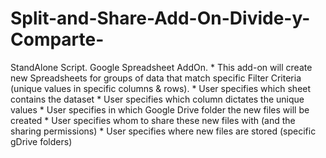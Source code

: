 # Split-and-Share-Add-On-Divide-y-Comparte-
StandAlone Script. Google Spreadsheet AddOn. * This add-on will create new Spreadsheets for groups of data that match  specific Filter Criteria (unique values in specific columns &amp; rows).  * User specifies which sheet contains the dataset  * User specifies which column dictates the unique values  * User specifies in which Google Drive folder the new files will be created  * User specifies whom to share these new files with (and the sharing permissions)  * User specifies where new files are stored (specific gDrive folders)
